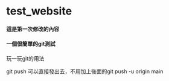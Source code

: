 # test_website

#### 這是第一次修改的內容
#### 一個很簡單的git測試
玩一玩git的用法

git push 可以直接發出去，不用加上後面的git push -u origin main
